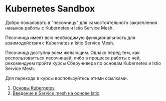 #  Kubernetes Sandbox

Добро пожаловать в "песочницу" для самостоятельного закрепления навыков
работы с Kubernetes и Istio Service Mesh. 

Песочница имеет всю необходимую функциональность для взаимодействия с 
Kubernetes и Istio Service Mesh.

Песочница доступна всем желающим. Однако перед тем, как воспользоватться 
песочницей, либо в процессе работы с ней, рекомендуем пройти курсы
Сберунивера по основам Kubernetes и Istio Service Mesh. 

Для перехода в курсы воспользуйтесь этими ссылками:

1. [Основы Kubernetes](https://sberuniversity.online/programs/14766/about)
1. [Введение в Service mesh на основе Istio](https://sberuniversity.online/programs/14411/about)
